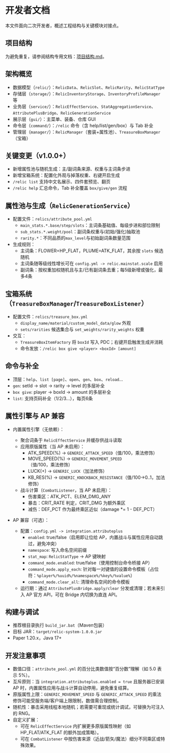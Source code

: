 # 开发者文档

本文件面向二次开发者，概述工程结构与关键模块对接点。

## 项目结构

为避免重复，请参阅结构专用文档：[项目结构.md](docs/项目结构.md)。

## 架构概览

- 数据模型（`relic/`）：`RelicData`、`RelicSlot`、`RelicRarity`、`RelicStatType`
- 存储层（`storage/`）：`RelicInventoryStorage`、`InventoryProfileManager` 等
- 业务层（`service/`）：`RelicEffectService`、`StatAggregationService`、`AttributePlusBridge`、`RelicGenerationService`
- 展示层（`gui/`）：主菜单、装备、仓库 GUI
- 命令层（`command/`）：`/relic` 命令（含 help/list/gen/box）与 Tab 补全
- 管理层（`manager/`）：`RelicManager`（套装+属性池）、`TreasureBoxManager`（宝箱）

## 关键变更（v1.0.0+）

- 新增属性池与随机生成：主/副词条来源、权重与主词条步进
- 新增宝箱系统：配置化外观与掉落权重、右键开启生成
- `/relic list` 支持中文名展示、四件套预览、翻页
- `/relic help` 汇总命令，Tab 补全覆盖 `box/give/gen` 流程

## 属性池与生成（`RelicGenerationService`）

- 配置文件：`relics/attribute_pool.yml`
  - `main_stats.*.base/step/slots`：主词条基础值、每级步进和部位限制
  - `sub_stats.*.weight/pool`：副词条权重与(初始/强化)抽取池
  - `rarity.*`：不同品质的`max_level`与初始副词条数量范围
- 生成规则：
  - 主词条：FLOWER=HP_FLAT，PLUME=ATK_FLAT，其余按 `slots` 候选随机
  - 主词条随等级线性增长可在 `config.yml -> relic.mainstat.scale` 启用
  - 副词条：按权重加权随机且与主/已有副词条去重；每5级新增或强化，最多4条

## 宝箱系统（`TreasureBoxManager`/`TreasureBoxListener`）

- 配置文件：`relics/treasure_box.yml`
  - `display_name/material/custom_model_data/glow` 外观
  - `sets/rarities` 候选集合与 `set_weights/rarity_weights` 权重
- 交互：
  - `TreasureBoxItemFactory` 将 `boxId` 写入 PDC；右键开启触发生成并消耗
  - 命令发放：`/relic box give <player> <boxId> [amount]`

## 命令与补全

- 顶层：`help`、`list [page]`、`open`、`gen`、`box`、`reload`...
- `gen`: setId → slot → rarity → level 的多层补全
- `box give`: player → boxId → amount 的多层补全
- `list`: 支持页码补全（1/2/3...），每页6条

## 属性引擎与 AP 兼容

- 内置属性引擎（无依赖）：
  - 聚合词条于 `RelicEffectService` 并缓存供战斗读取
  - 应用原版属性（当 AP 未启用）：
    - ATK_SPEED(%) → `GENERIC_ATTACK_SPEED`（值/100，乘法修饰）
    - MOVE_SPEED(%) → `GENERIC_MOVEMENT_SPEED`（值/100，乘法修饰）
    - LUCK(+) → `GENERIC_LUCK`（加法修饰）
    - KB_RES(%) → `GENERIC_KNOCKBACK_RESISTANCE`（值/100→0..1，加法修饰）
  - 战斗计算（`CombatListener`，当 AP 未启用）：
    - 伤害乘区：ATK_PCT、ELEM_DMG_ANY
    - 暴击：CRIT_RATE 判定，CRIT_DMG 为额外乘区
    - 减伤：DEF_PCT 作为最终乘区近似（damage *= 1 - DEF_PCT）

- AP 兼容（可选）：
  - 配置：`config.yml -> integration.attributeplus`
    - `enabled`: true/false（启用即让位给 AP，内置战斗与属性应用自动跳过，避免冲突）
    - `namespace`: 写入命名空间前缀
    - `stat_map`: `RelicStatType` → AP 键映射
    - `command_mode.enabled`: true/false（使用控制台命令桥接 AP）
    - `command_mode.apply_each`: 针对每一对键值的设置命令模板（占位符：`%player%/%uuid%/%namespace%/%key%/%value%`）
    - `command_mode.clear_all`: 清理命名空间的命令模板
  - 运行期：通过 `AttributePlusBridge.apply/clear` 分发或清理；若未来引入 AP 官方 API，可在 Bridge 内切换为直连 API。

## 构建与调试

- 推荐根目录执行 `build_jar.bat`（Maven包装）
- 目标 JAR：`target/relic-system-1.0.0.jar`
- Paper 1.20.x，Java 17+

## 开发注意事项

- 数值口径：`attribute_pool.yml` 的百分比类数值按“百分数”理解（如 5.0 表示 5%）。
- 互斥原则：当 `integration.attributeplus.enabled = true` 且服务器已安装 AP 时，内置属性应用与战斗计算自动停用，避免重复结算。
- 原版属性上限：`GENERIC_MOVEMENT_SPEED` 与 `GENERIC_ATTACK_SPEED` 的乘法修饰可能受服务端/客户端上限限制，数值需合理控制。
- 随机性：暴击采用线程本地随机；若需要可重现或统计调试，可替换为可注入的 RNG。
- 自定义扩展：
  - 可在 `RelicEffectService` 内扩展更多原版属性映射（如 HP_FLAT/ATK_FLAT 的额外加成策略）。
  - 可在 `CombatListener` 中按伤害来源（近战/箭矢/魔法）细分不同乘区或特殊效果。
